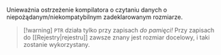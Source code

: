Unieważnia ostrzeżenie kompilatora o czytaniu danych o niepożądanym/niekompatybilnym zadeklarowanym rozmiarze.
>[!warning] `PTR` działa tylko przy zapisach *do pamięci!*
>Przy zapisach do [[Rejestry|rejestru]] zawsze znany jest rozmiar docelowy, i taki zostanie wykorzystany.


